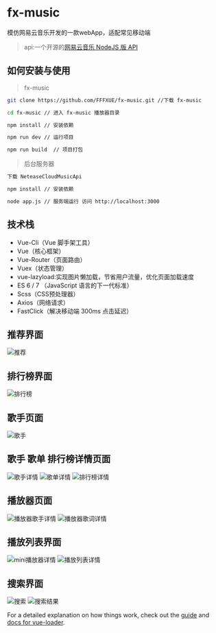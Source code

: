# fx-music

模仿网易云音乐开发的一款webApp，适配常见移动端
> api:一个开源的[网易云音乐 NodeJS 版 API](https://binaryify.github.io/NeteaseCloudMusicApi/#/)

## 如何安装与使用

> fx-music

``` bash
git clone https://github.com/FFFXUE/fx-music.git //下载 fx-music

cd fx-music // 进入 fx-music 播放器目录

npm install // 安装依赖

npm run dev // 运行项目

npm run build  // 项目打包
```
> 后台服务器

``` bash
下载 NeteaseCloudMusicApi

npm install // 安装依赖

node app.js // 服务端运行 访问 http://localhost:3000
```

## 技术栈

* Vue-Cli（Vue 脚手架工具）
* Vue（核心框架）
* Vue-Router（页面路由）
* Vuex（状态管理）
* vue-lazyload:实现图片懒加载，节省用户流量，优化页面加载速度
* ES 6 / 7 （JavaScript 语言的下一代标准）
* Scss（CSS预处理器）
* Axios（网络请求）
* FastClick（解决移动端 300ms 点击延迟）

## 推荐界面
![推荐](./screenshots/recommend.png)

## 排行榜界面
![排行榜](./screenshots/rank.png)

## 歌手页面
![歌手](./screenshots/singer.png)

## 歌手 歌单 排行榜详情页面
![歌手详情](./screenshots/singerlist.png)
![歌单详情](./screenshots/songlist.png)
![排行榜详情](./screenshots/ranklist.png)

## 播放器页面
![播放器歌手详情](./screenshots/player01.png)
![播放器歌词详情](./screenshots/player02.png)

## 播放列表界面
![mini播放器详情](./screenshots/player03.png)
![播放列表详情](./screenshots/playlist.png)

## 搜索界面
![搜索](./screenshots/search.png)
![搜索结果](./screenshots/searchResult.png)

For a detailed explanation on how things work, check out the [guide](http://vuejs-templates.github.io/webpack/) and [docs for vue-loader](http://vuejs.github.io/vue-loader).
